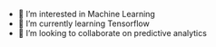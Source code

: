 
- 👀 I’m interested in Machine Learning 
- 🌱 I’m currently learning Tensorflow
- 💞️ I’m looking to collaborate on predictive analytics



